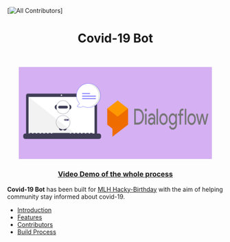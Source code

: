 [![All Contributors](https://img.shields.io/badge/all_contributors-2-orange.svg?style=flat-square)]

<h1 align="center"> Covid-19 Bot  </h1> <br>

<p align="center">
  <a href="http://onelearning.study/">
    <img alt="One Learning" title="One Learning" src="https://github.com/Vishesht27/Dialogflow-Bot/blob/main/Desktop%20-%201.png" width="450">
  </a>
</p>

<a href=""><h3 align="center">Video Demo of the whole process</h4></a>

**Covid-19 Bot** has been built for [MLH Hacky-Birthday](https://organize.mlh.io/participants/events/7142-hacky-birthday-mlh) with the aim of helping community stay informed about covid-19.



- [Introduction](#introduction)
- [Features](#features)
- [Contributors](#contributors)
- [Build Process](#build-process)


